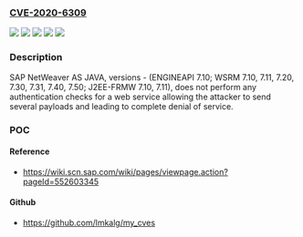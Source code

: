 ### [CVE-2020-6309](https://cve.mitre.org/cgi-bin/cvename.cgi?name=CVE-2020-6309)
![](https://img.shields.io/static/v1?label=Product&message=SAP%20NetWeaver%20AS%20JAVA%20(ENGINEAPI)&color=blue)
![](https://img.shields.io/static/v1?label=Product&message=SAP%20NetWeaver%20AS%20JAVA%20(J2EE-FRMW)&color=blue)
![](https://img.shields.io/static/v1?label=Product&message=SAP%20NetWeaver%20AS%20JAVA%20(WSRM)&color=blue)
![](https://img.shields.io/static/v1?label=Version&message=%3C7.10%20&color=brighgreen)
![](https://img.shields.io/static/v1?label=Vulnerability&message=Missing%20Authentication%20check&color=brighgreen)

### Description

SAP NetWeaver AS JAVA, versions - (ENGINEAPI 7.10; WSRM 7.10, 7.11, 7.20, 7.30, 7.31, 7.40, 7.50; J2EE-FRMW 7.10, 7.11), does not perform any authentication checks for a web service allowing the attacker to send several payloads and leading to complete denial of service.

### POC

#### Reference
- https://wiki.scn.sap.com/wiki/pages/viewpage.action?pageId=552603345

#### Github
- https://github.com/lmkalg/my_cves

